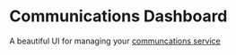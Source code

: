 # Communications Dashboard

A beautiful UI for managing your [communcations service](../communications-service/readme.md)